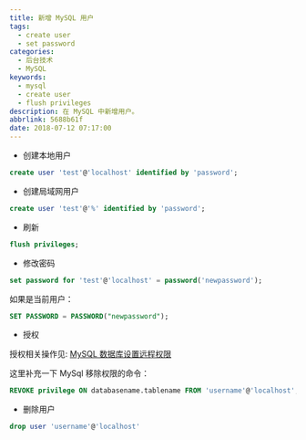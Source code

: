 ```yaml
---
title: 新增 MySQL 用户
tags:
  - create user
  - set password
categories:
  - 后台技术
  - MySQL
keywords:
  - mysql
  - create user
  - flush privileges
description: 在 MySQL 中新增用户。
abbrlink: 5688b61f
date: 2018-07-12 07:17:00
---
```


- 创建本地用户

```sql
create user 'test'@'localhost' identified by 'password';
```


-   创建局域网用户

```sql
create user 'test'@'%' identified by 'password';
```


-   刷新

```sql
flush privileges;
```


-   修改密码

```sql
set password for 'test'@'localhost' = password('newpassword');
```


如果是当前用户：

```sql
SET PASSWORD = PASSWORD("newpassword");
```


-   授权

授权相关操作见: [MySQL 数据库设置远程权限](/notes/backends/mysql/mysql-authority-config)

这里补充一下 MySql 移除权限的命令：

```sql
REVOKE privilege ON databasename.tablename FROM 'username'@'localhost';
```


- 删除用户

```sql
drop user 'username'@'localhost'
```

